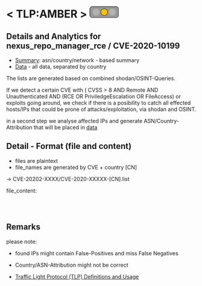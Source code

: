 

# < TLP:AMBER > ![amber](tlp_amber.png)



## Details and Analytics for nexus_repo_manager_rce / CVE-2020-10199

- [Summary](summary.md): asn/country/network - based summary
- [Data](data) - all data, separated by country

The lists are generated based on combined shodan/OSINT-Queries.

If we detect a certain CVE with ( CVSS > 8 AND Remote AND Unauthenticated AND
(RCE OR PriviledgeEscalation OR FileAccess) or exploits going around,
we check if there is a posibility to catch all effected hosts/IPs
that could be prone of attacks/exploitation, via shodan and OSINT.

in a second step we analyse affected IPs and generate ASN/Country-Attribution
that will be placed in [data](data)


## Detail - Format (file and content)

- files are plaintext
- file_names are generated by CVE + country [CN]
 
-> CVE-20202-XXXX/CVE-2020-XXXXX-[CN].list


file_content:

~~~



~~~


## Remarks

please note: 
  - found IPs might contain False-Positives and miss False Negatives
  - Country/ASN-Attribution might not be correct

  

- [Traffic Light Protocol (TLP) Definitions and Usage](https://www.us-cert.gov/tlp)





    